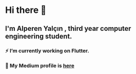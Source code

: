 # Hi there 👋 

## I'm Alperen Yalçın , third year computer engineering student.

### ⚡ I’m currently working on Flutter.

### 💬 My Medium profile is [here](https://allperen.medium.com)

<!--
**alper50/alper50** is a ✨ _special_ ✨ repository because its `README.md` (this file) appears on your GitHub profile.

Here are some ideas to get you started:

- 🔭 I’m currently working on ...
- 🌱 I’m currently learning ...
- 👯 I’m looking to collaborate on ...
- 🤔 I’m looking for help with ...
- 💬 Ask me about ...
- 📫 How to reach me: ...
- 😄 Pronouns: ...
- ⚡ Fun fact: ...
-->
